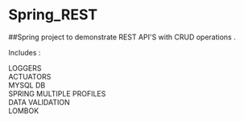 # Spring_REST

##Spring project to demonstrate REST API'S with CRUD operations .

Includes :

LOGGERS <br />
ACTUATORS  <br />
MYSQL DB  <br />
SPRING MULTIPLE PROFILES <br />
DATA VALIDATION <br />
LOMBOK <br />

